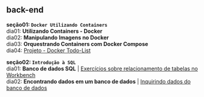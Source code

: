## back-end

**seção01: `Docker Utilizando Containers`**  
dia01: **Utilizando Containers - Docker**  
dia02: **Manipulando Imagens no Docker**  
dia03: **Orquestrando Containers com Docker Compose**  
dia04: [Projeto - Docker Todo-List](https://github.com/CalebeLAR/docker-todo-list)  

**seção02: `Introdução à SQL`**  
dia01: **Banco de dados SQL** | [Exercícios sobre relacionamento de tabelas no Workbench](https://github.com/CalebeLAR/trybe_exercises/tree/back-end.section02.day01)  
dia02: **Encontrando dados em um banco de dados** | [Inquirindo dados do banco de dados](https://github.com/CalebeLAR/trybe_exercises/tree/back-end.section02.day02)  
